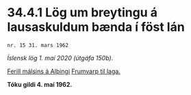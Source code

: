 # 34.4.1 Lög um breytingu á lausaskuldum bænda í föst lán

`nr. 15 31. mars 1962`

_Íslensk lög 1. maí 2020 (útgáfa 150b)._

[Ferill málsins á Alþingi](https://www.althingi.is/thingstorf/thingmalalistar-eftir-thingum/ferill/?ltg=82&mnr=21)
[Frumvarp til laga.](https://www.althingi.is/altext/82/s/pdf/0021.pdf)

**Tóku gildi 4. maí 1962.**

